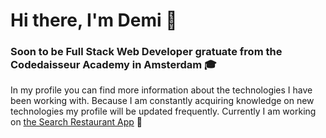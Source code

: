 # Hi there, I'm Demi :wave:

### Soon to be Full Stack Web Developer gratuate from the Codedaisseur Academy in Amsterdam 🎓

In my profile you can find more information about the technologies I have been working with. Because I am constantly acquiring knowledge on new technologies my profile will be updated frequently. Currently I am working on [the Search Restaurant App](https://5f2800cb5912f500075e6178--infallible-nightingale-c43c6d.netlify.app/) :fork_and_knife:

<!--
**demi-werkzam/demi-werkzam** is a ✨ _special_ ✨ repository because its `README.md` (this file) appears on your GitHub profile.

Here are some ideas to get you started:

- 🔭 I’m currently working on ...
- 🌱 I’m currently learning ...
- 👯 I’m looking to collaborate on ...
- 🤔 I’m looking for help with ...
- 💬 Ask me about ...
- 📫 How to reach me: ...
- 😄 Pronouns: ...
- ⚡ Fun fact: ...
-->

